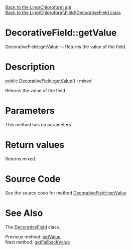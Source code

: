 [Back to the Ling/Chloroform api](https://github.com/lingtalfi/Chloroform/blob/master/doc/api/Ling/Chloroform.md)<br>
[Back to the Ling\Chloroform\Field\DecorativeField class](https://github.com/lingtalfi/Chloroform/blob/master/doc/api/Ling/Chloroform/Field/DecorativeField.md)


DecorativeField::getValue
================



DecorativeField::getValue — Returns the value of the field.




Description
================


public [DecorativeField::getValue](https://github.com/lingtalfi/Chloroform/blob/master/doc/api/Ling/Chloroform/Field/DecorativeField/getValue.md)() : mixed




Returns the value of the field.




Parameters
================

This method has no parameters.


Return values
================

Returns mixed.








Source Code
===========
See the source code for method [DecorativeField::getValue](https://github.com/lingtalfi/Chloroform/blob/master/Field/DecorativeField.php#L131-L134)


See Also
================

The [DecorativeField](https://github.com/lingtalfi/Chloroform/blob/master/doc/api/Ling/Chloroform/Field/DecorativeField.md) class.

Previous method: [setValue](https://github.com/lingtalfi/Chloroform/blob/master/doc/api/Ling/Chloroform/Field/DecorativeField/setValue.md)<br>Next method: [getFallbackValue](https://github.com/lingtalfi/Chloroform/blob/master/doc/api/Ling/Chloroform/Field/DecorativeField/getFallbackValue.md)<br>

